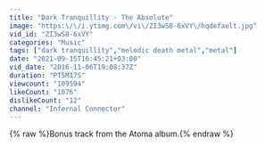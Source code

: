 ```yaml
---
title: "Dark Tranquillity - The Absolute"
image: "https:\/\/i.ytimg.com\/vi\/ZI3wS8-6xVY\/hqdefault.jpg"
vid_id: "ZI3wS8-6xVY"
categories: "Music"
tags: ["dark tranquillity","melodic death metal","metal"]
date: "2021-09-15T16:45:21+03:00"
vid_date: "2016-11-06T19:08:37Z"
duration: "PT5M17S"
viewcount: "109594"
likeCount: "1076"
dislikeCount: "12"
channel: "Infernal Connector"
---
```

{% raw %}Bonus track from the Atoma album.{% endraw %}
